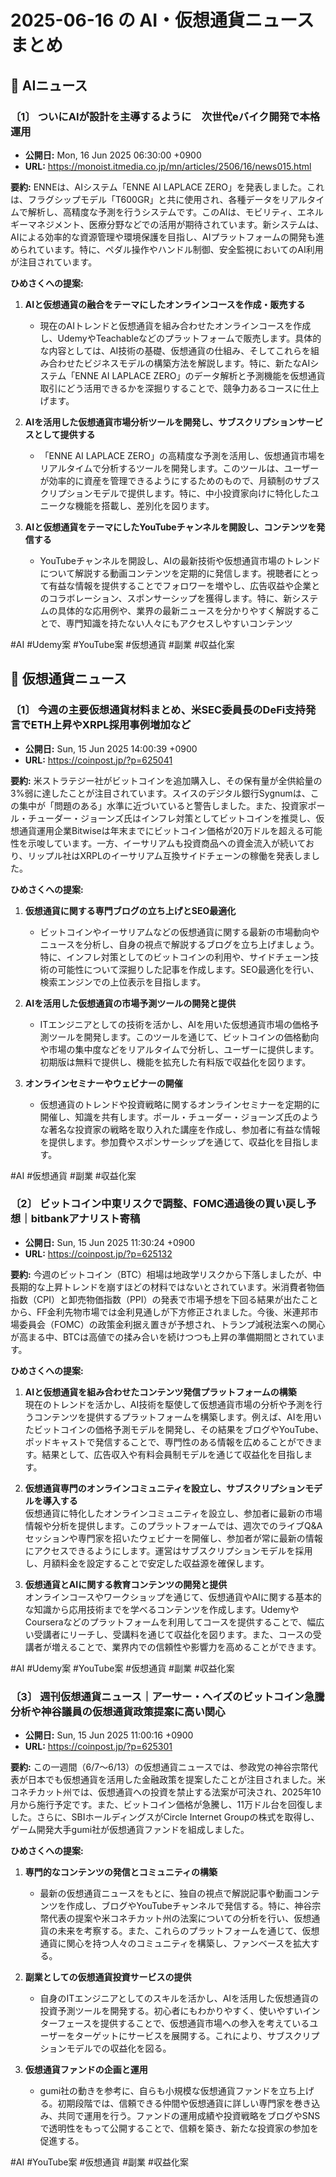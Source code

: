 # 2025-06-16 の AI・仮想通貨ニュースまとめ

## 🔷 AIニュース

### 〔1〕 ついにAIが設計を主導するように　次世代eバイク開発で本格運用
- **公開日:** Mon, 16 Jun 2025 06:30:00 +0900
- **URL:** https://monoist.itmedia.co.jp/mn/articles/2506/16/news015.html

**要約:** ENNEは、AIシステム「ENNE AI LAPLACE ZERO」を発表しました。これは、フラグシップモデル「T600GR」と共に使用され、各種データをリアルタイムで解析し、高精度な予測を行うシステムです。このAIは、モビリティ、エネルギーマネジメント、医療分野などでの活用が期待されています。新システムは、AIによる効率的な資源管理や環境保護を目指し、AIプラットフォームの開発も進められています。特に、ペダル操作やハンドル制御、安全監視においてのAI利用が注目されています。

**ひめさくへの提案:**
1. **AIと仮想通貨の融合をテーマにしたオンラインコースを作成・販売する**  
   - 現在のAIトレンドと仮想通貨を組み合わせたオンラインコースを作成し、UdemyやTeachableなどのプラットフォームで販売します。具体的な内容としては、AI技術の基礎、仮想通貨の仕組み、そしてこれらを組み合わせたビジネスモデルの構築方法を解説します。特に、新たなAIシステム「ENNE AI LAPLACE ZERO」のデータ解析と予測機能を仮想通貨取引にどう活用できるかを深掘りすることで、競争力あるコースに仕上げます。

2. **AIを活用した仮想通貨市場分析ツールを開発し、サブスクリプションサービスとして提供する**  
   - 「ENNE AI LAPLACE ZERO」の高精度な予測を活用し、仮想通貨市場をリアルタイムで分析するツールを開発します。このツールは、ユーザーが効率的に資産を管理できるようにするためのもので、月額制のサブスクリプションモデルで提供します。特に、中小投資家向けに特化したユニークな機能を搭載し、差別化を図ります。

3. **AIと仮想通貨をテーマにしたYouTubeチャンネルを開設し、コンテンツを発信する**  
   - YouTubeチャンネルを開設し、AIの最新技術や仮想通貨市場のトレンドについて解説する動画コンテンツを定期的に発信します。視聴者にとって有益な情報を提供することでフォロワーを増やし、広告収益や企業とのコラボレーション、スポンサーシップを獲得します。特に、新システムの具体的な応用例や、業界の最新ニュースを分かりやすく解説することで、専門知識を持たない人々にもアクセスしやすいコンテンツ

#AI #Udemy案 #YouTube案 #仮想通貨 #副業 #収益化案

## 🔶 仮想通貨ニュース

### 〔1〕 今週の主要仮想通貨材料まとめ、米SEC委員長のDeFi支持発言でETH上昇やXRPL採用事例増加など
- **公開日:** Sun, 15 Jun 2025 14:00:39 +0900
- **URL:** https://coinpost.jp/?p=625041

**要約:** 米ストラテジー社がビットコインを追加購入し、その保有量が全供給量の3%弱に達したことが注目されています。スイスのデジタル銀行Sygnumは、この集中が「問題のある」水準に近づいていると警告しました。また、投資家ポール・チューダー・ジョーンズ氏はインフレ対策としてビットコインを推奨し、仮想通貨運用企業Bitwiseは年末までにビットコイン価格が20万ドルを超える可能性を示唆しています。一方、イーサリアムも投資商品への資金流入が続いており、リップル社はXRPLのイーサリアム互換サイドチェーンの稼働を発表しました。

**ひめさくへの提案:**
1. **仮想通貨に関する専門ブログの立ち上げとSEO最適化**
   - ビットコインやイーサリアムなどの仮想通貨に関する最新の市場動向やニュースを分析し、自身の視点で解説するブログを立ち上げましょう。特に、インフレ対策としてのビットコインの利用や、サイドチェーン技術の可能性について深掘りした記事を作成します。SEO最適化を行い、検索エンジンでの上位表示を目指します。

2. **AIを活用した仮想通貨の市場予測ツールの開発と提供**
   - ITエンジニアとしての技術を活かし、AIを用いた仮想通貨市場の価格予測ツールを開発します。このツールを通じて、ビットコインの価格動向や市場の集中度などをリアルタイムで分析し、ユーザーに提供します。初期版は無料で提供し、機能を拡充した有料版で収益化を図ります。

3. **オンラインセミナーやウェビナーの開催**
   - 仮想通貨のトレンドや投資戦略に関するオンラインセミナーを定期的に開催し、知識を共有します。ポール・チューダー・ジョーンズ氏のような著名な投資家の戦略を取り入れた講座を作成し、参加者に有益な情報を提供します。参加費やスポンサーシップを通じて、収益化を目指します。

#AI #仮想通貨 #副業 #収益化案

### 〔2〕 ビットコイン中東リスクで調整、FOMC通過後の買い戻し予想｜bitbankアナリスト寄稿
- **公開日:** Sun, 15 Jun 2025 11:30:24 +0900
- **URL:** https://coinpost.jp/?p=625132

**要約:** 今週のビットコイン（BTC）相場は地政学リスクから下落しましたが、中長期的な上昇トレンドを崩すほどの材料ではないとされています。米消費者物価指数（CPI）と卸売物価指数（PPI）の発表で市場予想を下回る結果が出たことから、FF金利先物市場では金利見通しが下方修正されました。今後、米連邦市場委員会（FOMC）の政策金利据え置きが予想され、トランプ減税法案への関心が高まる中、BTCは高値での揉み合いを続けつつも上昇の準備期間とされています。

**ひめさくへの提案:**
1. **AIと仮想通貨を組み合わせたコンテンツ発信プラットフォームの構築**  
   現在のトレンドを活かし、AI技術を駆使して仮想通貨市場の分析や予測を行うコンテンツを提供するプラットフォームを構築します。例えば、AIを用いたビットコインの価格予測モデルを開発し、その結果をブログやYouTube、ポッドキャストで発信することで、専門性のある情報を広めることができます。結果として、広告収入や有料会員制モデルを通じて収益化を目指します。

2. **仮想通貨専門のオンラインコミュニティを設立し、サブスクリプションモデルを導入する**  
   仮想通貨に特化したオンラインコミュニティを設立し、参加者に最新の市場情報や分析を提供します。このプラットフォームでは、週次でのライブQ&Aセッションや専門家を招いたウェビナーを開催し、参加者が常に最新の情報にアクセスできるようにします。運営はサブスクリプションモデルを採用し、月額料金を設定することで安定した収益源を確保します。

3. **仮想通貨とAIに関する教育コンテンツの開発と提供**  
   オンラインコースやワークショップを通じて、仮想通貨やAIに関する基本的な知識から応用技術までを学べるコンテンツを作成します。UdemyやCourseraなどのプラットフォームを利用してコースを提供することで、幅広い受講者にリーチし、受講料を通じて収益化を図ります。また、コースの受講者が増えることで、業界内での信頼性や影響力を高めることができます。

#AI #Udemy案 #YouTube案 #仮想通貨 #副業 #収益化案

### 〔3〕 週刊仮想通貨ニュース｜アーサー・ヘイズのビットコイン急騰分析や神谷議員の仮想通貨政策提案に高い関心
- **公開日:** Sun, 15 Jun 2025 11:00:16 +0900
- **URL:** https://coinpost.jp/?p=625301

**要約:** この一週間（6/7〜6/13）の仮想通貨ニュースでは、参政党の神谷宗幣代表が日本でも仮想通貨を活用した金融政策を提案したことが注目されました。米コネチカット州では、仮想通貨への投資を禁止する法案が可決され、2025年10月から施行予定です。また、ビットコイン価格が急騰し、11万ドル台を回復しました。さらに、SBIホールディングスがCircle Internet Groupの株式を取得し、ゲーム開発大手gumi社が仮想通貨ファンドを組成しました。

**ひめさくへの提案:**
1. **専門的なコンテンツの発信とコミュニティの構築**
   - 最新の仮想通貨ニュースをもとに、独自の視点で解説記事や動画コンテンツを作成し、ブログやYouTubeチャンネルで発信する。特に、神谷宗幣代表の提案や米コネチカット州の法案についての分析を行い、仮想通貨の未来を考察する。また、これらのプラットフォームを通じて、仮想通貨に関心を持つ人々のコミュニティを構築し、ファンベースを拡大する。

2. **副業としての仮想通貨投資サービスの提供**
   - 自身のITエンジニアとしてのスキルを活かし、AIを活用した仮想通貨の投資予測ツールを開発する。初心者にもわかりやすく、使いやすいインターフェースを提供することで、仮想通貨市場への参入を考えているユーザーをターゲットにサービスを展開する。これにより、サブスクリプションモデルでの収益化を図る。

3. **仮想通貨ファンドの企画と運用**
   - gumi社の動きを参考に、自らも小規模な仮想通貨ファンドを立ち上げる。初期段階では、信頼できる仲間や仮想通貨に詳しい専門家を巻き込み、共同で運用を行う。ファンドの運用成績や投資戦略をブログやSNSで透明性をもって公開することで、信頼を築き、新たな投資家の参加を促進する。

#AI #YouTube案 #仮想通貨 #副業 #収益化案
